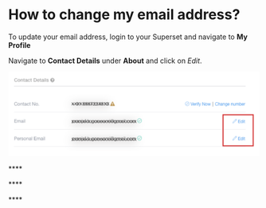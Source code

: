 # How to change my email address?

To update your email address, login to your Superset and navigate to **My Profile**

Navigate to **Contact Details** under **About** and click on _Edit_. 

![](../../.gitbook/assets/image%20%2860%29.png)

\*\*\*\*

\*\*\*\*

\*\*\*\*

